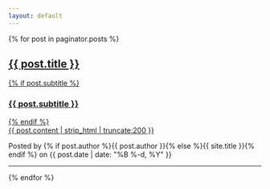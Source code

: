 ```yaml
---
layout: default
---
```


{% for post in paginator.posts %}
<div class="post-preview">
    <a href="{{ post.url | prepend: site.baseurl }}">
        <h2 class="post-title">
            {{ post.title }}
        </h2>
        {% if post.subtitle %}
        <h3 class="post-subtitle">
            {{ post.subtitle }}
        </h3>
        {% endif %}
        <div class="post-content-preview">
            {{ post.content | strip_html | truncate:200 }}
        </div>
    </a>
    <p class="post-meta">
        Posted by {% if post.author %}{{ post.author }}{% else %}{{ site.title }}{% endif %} on {{ post.date | date: "%B %-d, %Y" }}
    </p>
</div>
<hr>
{% endfor %}